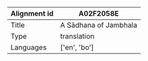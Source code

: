 |Alignment id | A02F2058E
| --- | --- 
|Title | A Sādhana of Jambhala 
|Type | translation
|Languages | ['en', 'bo']